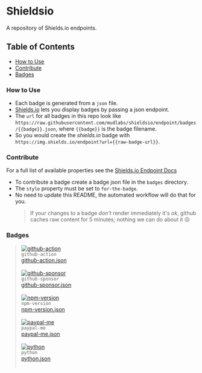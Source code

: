 # Shieldsio
A repository of Shields.io endpoints.

## Table of Contents
- [How to Use](#how-to-use)
- [Contribute](#contribute)
- [Badges](#badges)


### How to Use
- Each badge is generated from a `json` file.
- [Shields.io](https://shields.io/) lets you display badges by passing a json endpoint.
- The `url` for all badges in this repo look like `https://raw.githubusercontent.com/mudlabs/shieldsio/endpoint/badges/{{badge}}.json`, where `{{badge}}` is the badge filename.
- So you would create the _shields.io_ badge with `https://img.shields.io/endpoint?url={{raw-badge-url}}`.


### Contribute
For a full list of available properties see the [Shields.io Endpoint Docs](https://shields.io/endpoint)
- To contribute a badge create a badge json file in the `badges` directory.
- The `style` property must be set to `for-the-badge`.
- No need to update this README, the automated workflow will do that for you.
  > If your changes to a badge _don't_ render immediately it's _ok_, github caches raw content for 5 minutes; nothing we can do about it :unamused:


### Badges
> [![github-action]](./badges/github-action.json)<br/>`github-action`<br/>[github-action.json](./badges/github-action.json)<br/><br/>
> [![github-sponsor]](./badges/github-sponsor.json)<br/>`github-sponsor`<br/>[github-sponsor.json](./badges/github-sponsor.json)<br/><br/>
> [![npm-version]](./badges/npm-version.json)<br/>`npm-version`<br/>[npm-version.json](./badges/npm-version.json)<br/><br/>
> [![paypal-me]](./badges/paypal-me.json)<br/>`paypal-me`<br/>[paypal-me.json](./badges/paypal-me.json)<br/><br/>
> [![python]](./badges/python.json)<br/>`python`<br/>[python.json](./badges/python.json)<br/><br/>



<!-- badges markdown goes here -->
[github-action]: https://img.shields.io/endpoint?url=https://raw.githubusercontent.com/mudlabs/shieldsio/endpoint/badges/github-action.json
[github-sponsor]: https://img.shields.io/endpoint?url=https://raw.githubusercontent.com/mudlabs/shieldsio/endpoint/badges/github-sponsor.json
[npm-version]: https://img.shields.io/endpoint?url=https://raw.githubusercontent.com/mudlabs/shieldsio/endpoint/badges/npm-version.json
[paypal-me]: https://img.shields.io/endpoint?url=https://raw.githubusercontent.com/mudlabs/shieldsio/endpoint/badges/paypal-me.json
[python]: https://img.shields.io/endpoint?url=https://raw.githubusercontent.com/mudlabs/shieldsio/endpoint/badges/python.json

